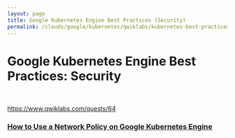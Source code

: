 ```yaml
---
layout: page
title: Google Kubernetes Engine Best Practices (Security)
permalink: /clouds/google/kubernetes/qwiklabs/kubernetes-best-practices-security/
---
```


# Google Kubernetes Engine Best Practices: Security

<br/>

https://www.qwiklabs.com/quests/64


### [How to Use a Network Policy on Google Kubernetes Engine](/clouds/google/kubernetes/qwiklabs/kubernetes-best-practices-security/how-to-use-a-network-policy-on-gke/)
